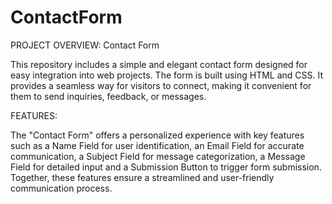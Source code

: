 # ContactForm

PROJECT OVERVIEW: Contact Form 

This repository includes a simple and elegant contact form designed for easy integration into web projects. The form is built using HTML and CSS. It provides a seamless way for visitors to connect, making it convenient for them to send inquiries, feedback, or messages.

FEATURES:

The "Contact Form" offers a personalized experience with key features such as a Name Field for user identification, an Email Field for accurate communication, a Subject Field for message categorization, a Message Field for detailed input and a Submission Button to trigger form submission. Together, these features ensure a streamlined and user-friendly communication process.
